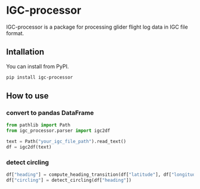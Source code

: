 # IGC-processor

IGC-processor is a package for processing glider flight log data in IGC file format.

## Intallation
You can install from PyPI.

```bash
pip install igc-processor
```

## How to use

### convert to pandas DataFrame

```python
from pathlib import Path
from igc_processor.parser import igc2df

text = Path("your_igc_file_path").read_text()
df = igc2df(text)
```

### detect circling

```python
df["heading"] = compute_heading_transition(df["latitude"], df["longitude"])
df["circling"] = detect_circling(df["heading"])
```